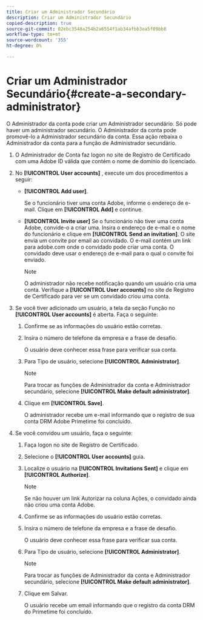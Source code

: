 ```yaml
---
title: Criar um Administrador Secundário
description: Criar um Administrador Secundário
copied-description: true
source-git-commit: 02ebc3548a254b2a6554f1ab34afbb3ea5f09bb8
workflow-type: tm+mt
source-wordcount: '355'
ht-degree: 0%

---
```


# Criar um Administrador Secundário{#create-a-secondary-administrator}

O Administrador da conta pode criar um Administrador secundário. Só pode haver um administrador secundário. O Administrador da conta pode promovê-lo a Administrador secundário da conta. Essa ação rebaixa o Administrador da conta para a função de Administrador secundário.

1. O Administrador de Conta faz logon no site de Registro de Certificado com uma Adobe ID válida que contém o nome de domínio do licenciado.
1. No **[!UICONTROL User accounts]** , execute um dos procedimentos a seguir:

   * **[!UICONTROL Add user]**.

     Se o funcionário tiver uma conta Adobe, informe o endereço de e-mail. Clique em **[!UICONTROL Add]** e continue.

   * **[!UICONTROL Invite user]** Se o funcionário não tiver uma conta Adobe, convide-o a criar uma. Insira o endereço de e-mail e o nome do funcionário e clique em **[!UICONTROL Send an invitation]**. O site envia um convite por email ao convidado. O e-mail contém um link para adobe.com onde o convidado pode criar uma conta. O convidado deve usar o endereço de e-mail para o qual o convite foi enviado.

     >[!NOTE]
     >
     >O administrador não recebe notificação quando um usuário cria uma conta. Verifique a **[!UICONTROL User accounts]** no site de Registro de Certificado para ver se um convidado criou uma conta.

1. Se você tiver adicionado um usuário, a tela da seção Função no **[!UICONTROL User accounts]** é aberta. Faça o seguinte:

   1. Confirme se as informações do usuário estão corretas.
   1. Insira o número de telefone da empresa e a frase de desafio.

      O usuário deve conhecer essa frase para verificar sua conta.
   1. Para Tipo de usuário, selecione **[!UICONTROL Administrator]**.

      >[!NOTE]
      >
      >Para trocar as funções de Administrador da conta e Administrador secundário, selecione **[!UICONTROL Make default administrator]**.

   1. Clique em **[!UICONTROL Save]**.

      O administrador recebe um e-mail informando que o registro de sua conta DRM Adobe Primetime foi concluído.

1. Se você convidou um usuário, faça o seguinte:

   1. Faça logon no site de Registro de Certificado.
   1. Selecione o **[!UICONTROL User accounts]** guia.
   1. Localize o usuário na **[!UICONTROL Invitations Sent]** e clique em **[!UICONTROL Authorize]**.

      >[!NOTE]
      >
      >Se não houver um link Autorizar na coluna Ações, o convidado ainda não criou uma conta Adobe.

   1. Confirme se as informações do usuário estão corretas.
   1. Insira o número de telefone da empresa e a frase de desafio.

      O usuário deve conhecer essa frase para verificar sua conta.
   1. Para Tipo de usuário, selecione **[!UICONTROL Administrator]**.

      >[!NOTE]
      >
      >Para trocar as funções de Administrador da conta e Administrador secundário, selecione **[!UICONTROL Make default administrator]**.

   1. Clique em Salvar.

      O usuário recebe um email informando que o registro da conta DRM do Primetime foi concluído.
